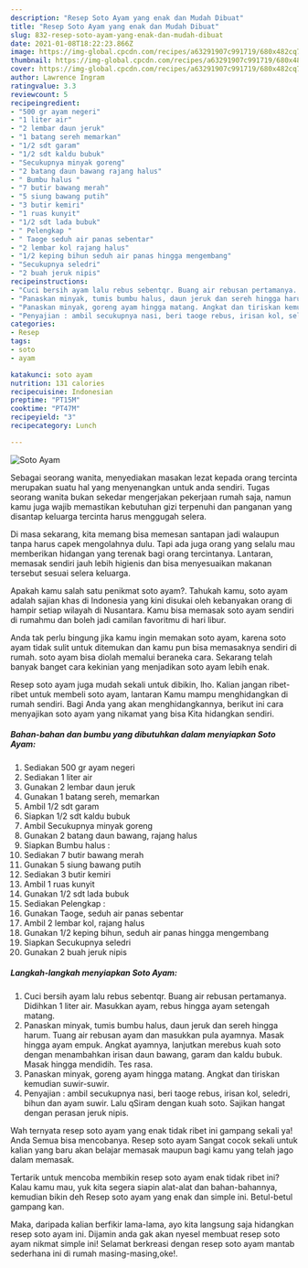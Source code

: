 ```yaml
---
description: "Resep Soto Ayam yang enak dan Mudah Dibuat"
title: "Resep Soto Ayam yang enak dan Mudah Dibuat"
slug: 832-resep-soto-ayam-yang-enak-dan-mudah-dibuat
date: 2021-01-08T18:22:23.866Z
image: https://img-global.cpcdn.com/recipes/a63291907c991719/680x482cq70/soto-ayam-foto-resep-utama.jpg
thumbnail: https://img-global.cpcdn.com/recipes/a63291907c991719/680x482cq70/soto-ayam-foto-resep-utama.jpg
cover: https://img-global.cpcdn.com/recipes/a63291907c991719/680x482cq70/soto-ayam-foto-resep-utama.jpg
author: Lawrence Ingram
ratingvalue: 3.3
reviewcount: 5
recipeingredient:
- "500 gr ayam negeri"
- "1 liter air"
- "2 lembar daun jeruk"
- "1 batang sereh memarkan"
- "1/2 sdt garam"
- "1/2 sdt kaldu bubuk"
- "Secukupnya minyak goreng"
- "2 batang daun bawang rajang halus"
- " Bumbu halus "
- "7 butir bawang merah"
- "5 siung bawang putih"
- "3 butir kemiri"
- "1 ruas kunyit"
- "1/2 sdt lada bubuk"
- " Pelengkap "
- " Taoge seduh air panas sebentar"
- "2 lembar kol rajang halus"
- "1/2 keping bihun seduh air panas hingga mengembang"
- "Secukupnya seledri"
- "2 buah jeruk nipis"
recipeinstructions:
- "Cuci bersih ayam lalu rebus sebentqr. Buang air rebusan pertamanya. Didihkan 1 liter air. Masukkan ayam, rebus hingga ayam setengah matang."
- "Panaskan minyak, tumis bumbu halus, daun jeruk dan sereh hingga harum. Tuang air rebusan ayam dan masukkan pula ayamnya. Masak hingga ayam empuk. Angkat ayamnya, lanjutkan merebus kuah soto dengan menambahkan irisan daun bawang, garam dan kaldu bubuk. Masak hingga mendidih. Tes rasa."
- "Panaskan minyak, goreng ayam hingga matang. Angkat dan tiriskan kemudian suwir-suwir."
- "Penyajian : ambil secukupnya nasi, beri taoge rebus, irisan kol, seledri, bihun dan ayam suwir. Lalu qSiram dengan kuah soto. Sajikan hangat dengan perasan jeruk nipis."
categories:
- Resep
tags:
- soto
- ayam

katakunci: soto ayam 
nutrition: 131 calories
recipecuisine: Indonesian
preptime: "PT15M"
cooktime: "PT47M"
recipeyield: "3"
recipecategory: Lunch

---
```



![Soto Ayam](https://img-global.cpcdn.com/recipes/a63291907c991719/680x482cq70/soto-ayam-foto-resep-utama.jpg)

Sebagai seorang wanita, menyediakan masakan lezat kepada orang tercinta merupakan suatu hal yang menyenangkan untuk anda sendiri. Tugas seorang  wanita bukan sekedar mengerjakan pekerjaan rumah saja, namun kamu juga wajib memastikan kebutuhan gizi terpenuhi dan panganan yang disantap keluarga tercinta harus menggugah selera.

Di masa  sekarang, kita memang bisa memesan santapan jadi walaupun tanpa harus capek mengolahnya dulu. Tapi ada juga orang yang selalu mau memberikan hidangan yang terenak bagi orang tercintanya. Lantaran, memasak sendiri jauh lebih higienis dan bisa menyesuaikan makanan tersebut sesuai selera keluarga. 



Apakah kamu salah satu penikmat soto ayam?. Tahukah kamu, soto ayam adalah sajian khas di Indonesia yang kini disukai oleh kebanyakan orang di hampir setiap wilayah di Nusantara. Kamu bisa memasak soto ayam sendiri di rumahmu dan boleh jadi camilan favoritmu di hari libur.

Anda tak perlu bingung jika kamu ingin memakan soto ayam, karena soto ayam tidak sulit untuk ditemukan dan kamu pun bisa memasaknya sendiri di rumah. soto ayam bisa diolah memalui beraneka cara. Sekarang telah banyak banget cara kekinian yang menjadikan soto ayam lebih enak.

Resep soto ayam juga mudah sekali untuk dibikin, lho. Kalian jangan ribet-ribet untuk membeli soto ayam, lantaran Kamu mampu menghidangkan di rumah sendiri. Bagi Anda yang akan menghidangkannya, berikut ini cara menyajikan soto ayam yang nikamat yang bisa Kita hidangkan sendiri.

<!--inarticleads1-->

##### Bahan-bahan dan bumbu yang dibutuhkan dalam menyiapkan Soto Ayam:

1. Sediakan 500 gr ayam negeri
1. Sediakan 1 liter air
1. Gunakan 2 lembar daun jeruk
1. Gunakan 1 batang sereh, memarkan
1. Ambil 1/2 sdt garam
1. Siapkan 1/2 sdt kaldu bubuk
1. Ambil Secukupnya minyak goreng
1. Gunakan 2 batang daun bawang, rajang halus
1. Siapkan  Bumbu halus :
1. Sediakan 7 butir bawang merah
1. Gunakan 5 siung bawang putih
1. Sediakan 3 butir kemiri
1. Ambil 1 ruas kunyit
1. Gunakan 1/2 sdt lada bubuk
1. Sediakan  Pelengkap :
1. Gunakan  Taoge, seduh air panas sebentar
1. Ambil 2 lembar kol, rajang halus
1. Gunakan 1/2 keping bihun, seduh air panas hingga mengembang
1. Siapkan Secukupnya seledri
1. Gunakan 2 buah jeruk nipis




<!--inarticleads2-->

##### Langkah-langkah menyiapkan Soto Ayam:

1. Cuci bersih ayam lalu rebus sebentqr. Buang air rebusan pertamanya. Didihkan 1 liter air. Masukkan ayam, rebus hingga ayam setengah matang.
1. Panaskan minyak, tumis bumbu halus, daun jeruk dan sereh hingga harum. Tuang air rebusan ayam dan masukkan pula ayamnya. Masak hingga ayam empuk. Angkat ayamnya, lanjutkan merebus kuah soto dengan menambahkan irisan daun bawang, garam dan kaldu bubuk. Masak hingga mendidih. Tes rasa.
1. Panaskan minyak, goreng ayam hingga matang. Angkat dan tiriskan kemudian suwir-suwir.
1. Penyajian : ambil secukupnya nasi, beri taoge rebus, irisan kol, seledri, bihun dan ayam suwir. Lalu qSiram dengan kuah soto. Sajikan hangat dengan perasan jeruk nipis.




Wah ternyata resep soto ayam yang enak tidak ribet ini gampang sekali ya! Anda Semua bisa mencobanya. Resep soto ayam Sangat cocok sekali untuk kalian yang baru akan belajar memasak maupun bagi kamu yang telah jago dalam memasak.

Tertarik untuk mencoba membikin resep soto ayam enak tidak ribet ini? Kalau kamu mau, yuk kita segera siapin alat-alat dan bahan-bahannya, kemudian bikin deh Resep soto ayam yang enak dan simple ini. Betul-betul gampang kan. 

Maka, daripada kalian berfikir lama-lama, ayo kita langsung saja hidangkan resep soto ayam ini. Dijamin anda gak akan nyesel membuat resep soto ayam nikmat simple ini! Selamat berkreasi dengan resep soto ayam mantab sederhana ini di rumah masing-masing,oke!.

